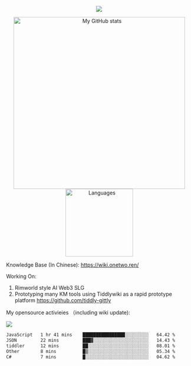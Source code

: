 <a href="https://github.com/linonetwo">
    <p align="center">
        <img src="https://github-profile-trophy.vercel.app/?username=linonetwo&column=7&theme=onedark"/>
    </p>
</a>
<a align="center" href="https://github.com/linonetwo">
  <p align="center">
    <img src="https://github-readme-stats.vercel.app/api?username=linonetwo&show_icons=true&count_private=true" alt="My GitHub stats" width="465"/>
    <img src="https://github-readme-stats.vercel.app/api/top-langs/?username=linonetwo&layout=compact&langs_count=10" alt="Languages" height="183">
  </p>
</a>

Knowledge Base (In Chinese): https://wiki.onetwo.ren/

Working On: 

1. Rimworld style AI Web3 SLG
1. Prototyping many KM tools using Tiddlywiki as a rapid prototype platform https://github.com/tiddly-gittly

My opensource activieies （including wiki update):

![](https://visitor-badge.glitch.me/badge?page_id=linonetwo.linonetwo)

<!--START_SECTION:waka-->

```txt
JavaScript   1 hr 41 mins    ████████████████░░░░░░░░░   64.42 %
JSON         22 mins         ███▓░░░░░░░░░░░░░░░░░░░░░   14.43 %
tiddler      12 mins         ██░░░░░░░░░░░░░░░░░░░░░░░   08.01 %
Other        8 mins          █▒░░░░░░░░░░░░░░░░░░░░░░░   05.34 %
C#           7 mins          █░░░░░░░░░░░░░░░░░░░░░░░░   04.62 %
```

<!--END_SECTION:waka-->
